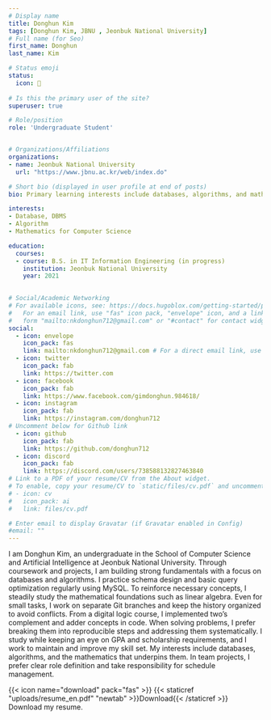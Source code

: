 ```yaml
---
# Display name
title: Donghun Kim
tags: [Donghun Kim, JBNU , Jeonbuk National University]
# Full name (for Seo)
first_name: Donghun
last_name: Kim

# Status emoji
status:
  icon: 🍴
   
# Is this the primary user of the site?
superuser: true

# Role/position
role: 'Undergraduate Student'


# Organizations/Affiliations
organizations:
- name: Jeonbuk National University
  url: "https://www.jbnu.ac.kr/web/index.do"

# Short bio (displayed in user profile at end of posts)
bio: Primary learning interests include databases, algorithms, and mathematics.

interests:
- Database, DBMS
- Algorithm
- Mathematics for Computer Science

education:
  courses:
  - course: B.S. in IT Information Engineering (in progress)
    institution: Jeonbuk National University
    year: 2021
  

# Social/Academic Networking
# For available icons, see: https://docs.hugoblox.com/getting-started/page-builder/#icons
#   For an email link, use "fas" icon pack, "envelope" icon, and a link in the
#   form "mailto:nkdonghun712@gmail.com" or "#contact" for contact widget.
social:
  - icon: envelope
    icon_pack: fas
    link: mailto:nkdonghun712@gmail.com # For a direct email link, use "mailto:nkdonghun712@gmail.com".
  - icon: twitter
    icon_pack: fab
    link: https://twitter.com
  - icon: facebook
    icon_pack: fab
    link: https://www.facebook.com/gimdonghun.984618/
  - icon: instagram
    icon_pack: fab
    link: https://instagram.com/donghun712
# Uncomment below for Github link
  - icon: github
    icon_pack: fab
    link: https://github.com/donghun712
  - icon: discord
    icon_pack: fab
    link: https://discord.com/users/738588132827463840
# Link to a PDF of your resume/CV from the About widget.
# To enable, copy your resume/CV to `static/files/cv.pdf` and uncomment the lines below.
# - icon: cv
#   icon_pack: ai
#   link: files/cv.pdf

# Enter email to display Gravatar (if Gravatar enabled in Config)
#email: ""
---
```


I am Donghun Kim, an undergraduate in the School of Computer Science and Artificial Intelligence at Jeonbuk National University.
Through coursework and projects, I am building strong fundamentals with a focus on databases and algorithms.
I practice schema design and basic query optimization regularly using MySQL.
To reinforce necessary concepts, I steadily study the mathematical foundations such as linear algebra.
Even for small tasks, I work on separate Git branches and keep the history organized to avoid conflicts.
From a digital logic course, I implemented two’s complement and adder concepts in code.
When solving problems, I prefer breaking them into reproducible steps and addressing them systematically.
I study while keeping an eye on GPA and scholarship requirements, and I work to maintain and improve my skill set.
My interests include databases, algorithms, and the mathematics that underpins them.
In team projects, I prefer clear role definition and take responsibility for schedule management.

{{< icon name="download" pack="fas" >}} {{< staticref "uploads/resume_en.pdf" "newtab" >}}Download{{< /staticref >}} Download my resume.
